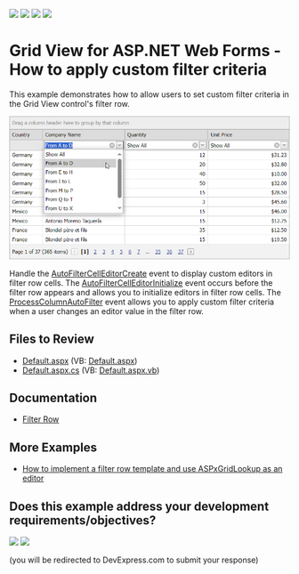 <!-- default badges list -->
![](https://img.shields.io/endpoint?url=https://codecentral.devexpress.com/api/v1/VersionRange/128537118/13.1.4%2B)
[![](https://img.shields.io/badge/Open_in_DevExpress_Support_Center-FF7200?style=flat-square&logo=DevExpress&logoColor=white)](https://supportcenter.devexpress.com/ticket/details/E353)
[![](https://img.shields.io/badge/📖_How_to_use_DevExpress_Examples-e9f6fc?style=flat-square)](https://docs.devexpress.com/GeneralInformation/403183)
[![](https://img.shields.io/badge/💬_Leave_Feedback-feecdd?style=flat-square)](#does-this-example-address-your-development-requirementsobjectives)
<!-- default badges end -->
# Grid View for ASP.NET Web Forms - How to apply custom filter criteria
This example demonstrates how to allow users to set custom filter criteria in the Grid View control's filter row.

![Apply Custom Filter Criteria](result.png)

Handle the [AutoFilterCellEditorCreate](https://docs.devexpress.com/AspNet/DevExpress.Web.ASPxGridView.AutoFilterCellEditorCreate?p=netframework) event to display custom editors in filter row cells. The [AutoFilterCellEditorInitialize](https://docs.devexpress.com/AspNet/DevExpress.Web.ASPxGridView.AutoFilterCellEditorInitialize?p=netframework) event occurs before the filter row appears and allows you to initialize editors in filter row cells. The [ProcessColumnAutoFilter](https://docs.devexpress.com/AspNet/DevExpress.Web.ASPxGridView.ProcessColumnAutoFilter?p=netframework) event allows you to apply custom filter criteria when a user changes an editor value in the filter row.

## Files to Review

* [Default.aspx](./CS/WebSite/Default.aspx) (VB: [Default.aspx](./VB/WebSite/Default.aspx))
* [Default.aspx.cs](./CS/WebSite/Default.aspx.cs) (VB: [Default.aspx.vb](./VB/WebSite/Default.aspx.vb))

## Documentation

- [Filter Row](https://docs.devexpress.com/AspNet/3753/components/grid-view/concepts/filter-data/filter-row)

## More Examples

- [How to implement a filter row template and use ASPxGridLookup as an editor](https://github.com/DevExpress-Examples/asp-net-web-forms-grid-implement-filter-row-template)
<!-- feedback -->
## Does this example address your development requirements/objectives?

[<img src="https://www.devexpress.com/support/examples/i/yes-button.svg"/>](https://www.devexpress.com/support/examples/survey.xml?utm_source=github&utm_campaign=asp-net-web-forms-grid-create-custom-filter-criteria&~~~was_helpful=yes) [<img src="https://www.devexpress.com/support/examples/i/no-button.svg"/>](https://www.devexpress.com/support/examples/survey.xml?utm_source=github&utm_campaign=asp-net-web-forms-grid-create-custom-filter-criteria&~~~was_helpful=no)

(you will be redirected to DevExpress.com to submit your response)
<!-- feedback end -->
